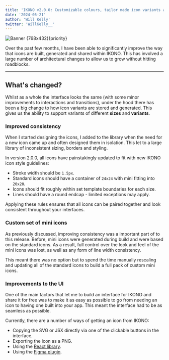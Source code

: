```yaml
---
title: 'IKONO v2.0.0: Customizable colours, tailor made icon variants and developing for the future'
date: '2024-05-21'
author: 'Will Kelly'
twitter: 'WillKelly__'
---
```


![Banner {768x432}{priority}](/images/blog/v2-release-banner.png)

Over the past few months, I have been able to significantly improve the way that icons are built, generated and shared within IKONO. This has involved a large number of architectural changes to allow us to grow without hitting roadblocks.

---

## What's changed?

Whilst as a whole the interface looks the same (with some minor improvements to interactions and transitions), under the hood there has been a big change to how icon variants are stored and generated. This gives us the ability to support variants of different **sizes** and **variants**.

### Improved consistency

When I started designing the icons, I added to the library when the need for a new icon came up and often designed them in isolation. This let to a large library of inconsistent sizing, borders and styling.

In version 2.0.0, all icons have painstakingly updated to fit with new IKONO icon style guidelines:

- Stroke width should be `1.5px`.
- Standard icons should have a container of `24x24` with mini fitting into `20x20`.
- Icons should fit roughly within set template boundaries for each size.
- Lines should have a round endcap - limited exceptions may apply.

Applying these rules ensures that all icons can be paired together and look consistent throughout your interfaces.

### Custom set of **mini** icons

As previously discussed, improving consistency was a important part of to this release. Before, mini icons were generated during build and were based on the standard icons. As a result, full control over the look and feel of the mini icons was lost, as well as any form of line width consistency.

This meant there was no option but to spend the time manually rescaling and updating all of the standard icons to build a full pack of custom mini icons.

### Improvements to the UI

One of the main factors that let me to build an interface for IKONO and share it for free was to make it as easy as possible to go from needing an icon to having one built into your app. This meant the interface had to be as seamless as possible.

Currently, there are a number of ways of getting an icon from IKONO:

- Copying the SVG or JSX directly via one of the clickable buttons in the interface.
- Exporting the icon as a PNG.
- Using the [React library](https://www.npmjs.com/package/@ikono/react).
- Using the [Figma plugin](https://www.figma.com/community/plugin/1230547475211377845/ikono-icons).
